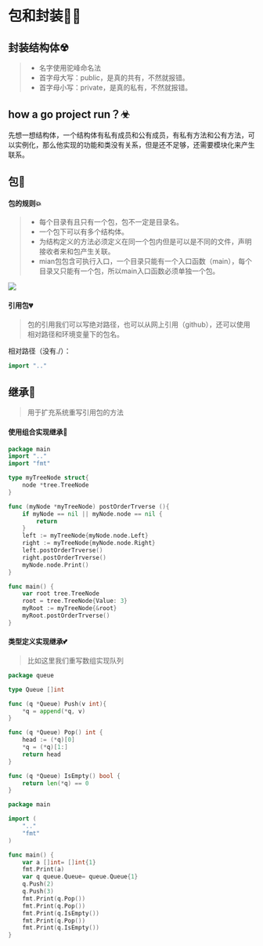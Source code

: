 # 包和封装👨‍🏫

## 封装结构体☢

> - 名字使用驼峰命名法
> - 首字母大写：public，是真的共有，不然就报错。
> - 首字母小写：private，是真的私有，不然就报错。



## how a go project run？☣

先想一想结构体，一个结构体有私有成员和公有成员，有私有方法和公有方法，可以实例化，那么他实现的功能和类没有关系，但是还不足够，还需要模块化来产生联系。



## 包💢

#### 包的规则💥

> - 每个目录有且只有一个包，包不一定是目录名。
> - 一个包下可以有多个结构体。
> - 为结构定义的方法必须定义在同一个包内但是可以是不同的文件，声明接收者来和包产生关联。
> - mian包包含可执行入口，一个目录只能有一个入口函数（main），每个目录又只能有一个包，所以main入口函数必须单独一个包。

![](F:\我的笔记\image\pakg.png)

#### 引用包💔

> 包的引用我们可以写绝对路径，也可以从网上引用（github），还可以使用相对路径和环境变量下的包名。

相对路径（没有./）：

```go
import ".."
```



## 继承🖤

> 用于扩充系统重写引用包的方法

#### 使用组合实现继承💖

```go
package main
import ".."
import "fmt"

type myTreeNode struct{
	node *tree.TreeNode
}

func (myNode *myTreeNode) postOrderTrverse (){
	if myNode == nil || myNode.node == nil {
		return 		
	}
	left := myTreeNode{myNode.node.Left}
	right := myTreeNode{myNode.node.Right}
	left.postOrderTrverse()
	right.postOrderTrverse()
	myNode.node.Print()
}

func main() {
	var root tree.TreeNode
	root = tree.TreeNode{Value: 3}
	myRoot := myTreeNode{&root}
	myRoot.postOrderTrverse()
}
```

#### 类型定义实现继承💕

> 比如这里我们重写数组实现队列

```go
package queue

type Queue []int

func (q *Queue) Push(v int){
	*q = append(*q, v)
}

func (q *Queue) Pop() int {
	head := (*q)[0]
	*q = (*q)[1:]
	return head
}

func (q *Queue) IsEmpty() bool {
	return len(*q) == 0
}
```

```go
package main

import (
	".."
	"fmt"
)

func main() {
	var a []int= []int{1}
	fmt.Print(a)
	var q queue.Queue= queue.Queue{1}
	q.Push(2)
	q.Push(3)
	fmt.Print(q.Pop())
	fmt.Print(q.Pop())
	fmt.Print(q.IsEmpty())
	fmt.Print(q.Pop())
	fmt.Print(q.IsEmpty())
}
```

